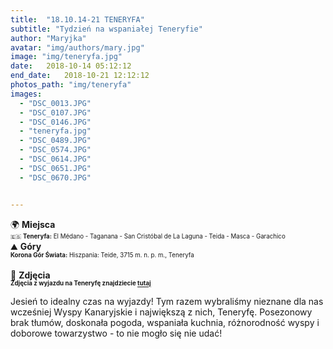 ```yaml
---
title:  "18.10.14-21 TENERYFA"
subtitle: "Tydzień na wspaniałej Teneryfie"
author: "Maryjka"
avatar: "img/authors/mary.jpg"
image: "img/teneryfa.jpg"
date:   2018-10-14 05:12:12
end_date:   2018-10-21 12:12:12
photos_path: "img/teneryfa"
images:
  - "DSC_0013.JPG"
  - "DSC_0107.JPG"
  - "DSC_0146.JPG"
  - "teneryfa.jpg"
  - "DSC_0489.JPG"
  - "DSC_0574.JPG"
  - "DSC_0614.JPG"
  - "DSC_0651.JPG"
  - "DSC_0670.JPG"


---
```

🌍 **Miejsca**<br/>
<sub><sup>🇪🇸 **Teneryfa:** El Médano - Taganana - San Cristóbal de La Laguna - Teida - Masca - Garachico</sup></sub><br/>
⛰️ **Góry**<br/>
<sub><sup>**Korona Gór Świata:** Hiszpania: Teide, 3715 m. n. p. m., Teneryfa</sup></sub><br/>
<br/>
📸 **Zdjęcia**<br/>
<sub><sup>**Zdjęcia z wyjazdu na Teneryfę znajdziecie <a href="https://photos.app.goo.gl/4VN6fM1bpYATyJA56">tutaj</a>**</sup></sub>

Jesień to idealny czas na wyjazdy! Tym razem wybraliśmy nieznane dla nas wcześniej Wyspy Kanaryjskie i największą z nich, Teneryfę. Posezonowy brak tłumów, doskonała pogoda, wspaniała kuchnia, różnorodność wyspy i doborowe towarzystwo - to nie mogło się nie udać!
